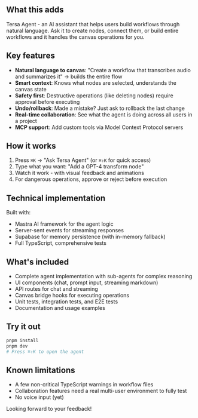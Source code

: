 ## What this adds

Tersa Agent - an AI assistant that helps users build workflows through natural language. Ask it to create nodes, connect them, or build entire workflows and it handles the canvas operations for you.

## Key features

- **Natural language to canvas**: "Create a workflow that transcribes audio and summarizes it" → builds the entire flow
- **Smart context**: Knows what nodes are selected, understands the canvas state
- **Safety first**: Destructive operations (like deleting nodes) require approval before executing
- **Undo/rollback**: Made a mistake? Just ask to rollback the last change
- **Real-time collaboration**: See what the agent is doing across all users in a project
- **MCP support**: Add custom tools via Model Context Protocol servers

## How it works

1. Press `⌘K` → "Ask Tersa Agent" (or `⌘⇧K` for quick access)
2. Type what you want: "Add a GPT-4 transform node"
3. Watch it work - with visual feedback and animations
4. For dangerous operations, approve or reject before execution

## Technical implementation

Built with:
- Mastra AI framework for the agent logic
- Server-sent events for streaming responses
- Supabase for memory persistence (with in-memory fallback)
- Full TypeScript, comprehensive tests

## What's included

- Complete agent implementation with sub-agents for complex reasoning
- UI components (chat, prompt input, streaming markdown)
- API routes for chat and streaming
- Canvas bridge hooks for executing operations
- Unit tests, integration tests, and E2E tests
- Documentation and usage examples

## Try it out

```bash
pnpm install
pnpm dev
# Press ⌘⇧K to open the agent
```

## Known limitations

- A few non-critical TypeScript warnings in workflow files
- Collaboration features need a real multi-user environment to fully test
- No voice input (yet)

Looking forward to your feedback!